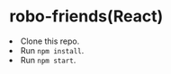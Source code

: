 # robo-friends(React)
<ls>
  <li>Clone this repo.</li>
	<li>Run <code>npm install</code>.</li>
	<li>Run <code>npm start</code>.</li>
</ls>
